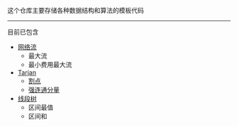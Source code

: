 这个仓库主要存储各种数据结构和算法的模板代码

----

目前已包含

- [网络流](https://zzzcd0x.github.io/post/wang-luo-liu-chu-bu/)
  - 最大流
  - 最小费用最大流
- [Tarjan](https://zzzcd0x.github.io/post/tarjan/)
  - [割点](https://www.luogu.com.cn/problem/P3388)
  - [强连通分量](https://www.luogu.com.cn/problem/P3387)
- [线段树](https://zzzcd0x.github.io/post/SegmentTree/)
  - 区间最值
  - 区间和

